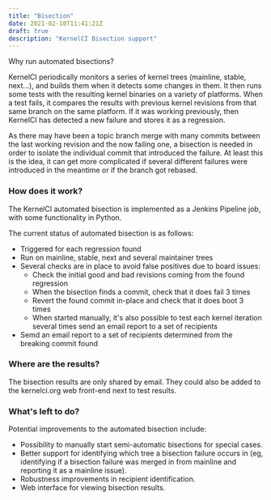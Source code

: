 ```yaml
---
title: "Bisection"
date: 2021-02-10T11:41:21Z
draft: true
description: "KernelCI Bisection support"
---
```



Why run automated bisections?

KernelCI periodically monitors a series of kernel trees (mainline,
stable, next...), and builds them when it detects some changes in them.
It then runs some tests with the resulting kernel binaries on a variety
of platforms. When a test fails, it compares the results with previous
kernel revisions from that same branch on the same platform. If it was
working previously, then KernelCI has detected a new failure and stores
it as a regression.

As there may have been a topic branch merge with many commits between
the last working revision and the now failing one, a bisection is needed
in order to isolate the individual commit that introduced the failure.
At least this is the idea, it can get more complicated if several
different failures were introduced in the meantime or if the branch got
rebased.

### How does it work?

The KernelCI automated bisection is implemented as a Jenkins Pipeline
job, with some functionality in Python.

The current status of automated bisection is as follows:

- Triggered for each regression found
- Run on mainline, stable, next and several maintainer trees
- Several checks are in place to avoid false positives due to board issues:
  - Check the initial good and bad revisions coming from the found regression
  - When the bisection finds a commit, check that it does fail 3 times
  - Revert the found commit in-place and check that it does boot 3 times
  - When started manually, it's also possible to test each kernel
    iteration several times send an email report to a set of recipients
- Semd an email report to a set of recipients determined from the
  breaking commit found

### Where are the results?

The bisection results are only shared by email. They could also be added
to the kernelci.org web front-end next to test results.  

### What's left to do?

Potential improvements to the automated bisection include:

- Possibility to manually start semi-automatic bisections for special
  cases.
- Better support for identifying which tree a bisection failure occurs
  in (eg, identifying if a bisection failure was merged in from
  mainline and reporting it as a mainline issue).
- Robustness improvements in recipient identification.
- Web interface for viewing bisection results.
